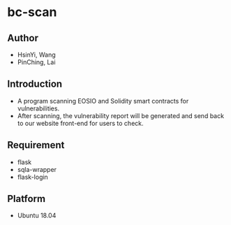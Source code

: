 # bc-scan
## Author
- HsinYi, Wang
- PinChing, Lai

## Introduction 
- A program scanning EOSIO and Solidity smart contracts for vulnerabilities.
- After scanning, the vulnerability report will be generated and send back to our website front-end for users to check.

## Requirement
- flask
- sqla-wrapper
- flask-login

## Platform
- Ubuntu 18.04